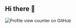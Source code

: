 ## Hi there 👋
![Profile view counter on GitHub](https://komarev.com/ghpvc/?username=jonz-dsgn)
<!--
**jonz-dsgn/jonz-dsgn** is a ✨ _special_ ✨ repository because its `README.md` (this file) appears on your GitHub profile.

Here are some ideas to get you started:

- 🔭 I’m currently working on ...
- 🌱 I’m currently learning Javascript, React, MERN etc.
- 👯 I’m looking to collaborate on ...
- 🤔 I’m looking for help with ...
- 💬 Ask me about ...
- 📫 How to reach me: @mail
- 😄 Pronouns: ...
- ⚡ Fun fact: ...
-->
